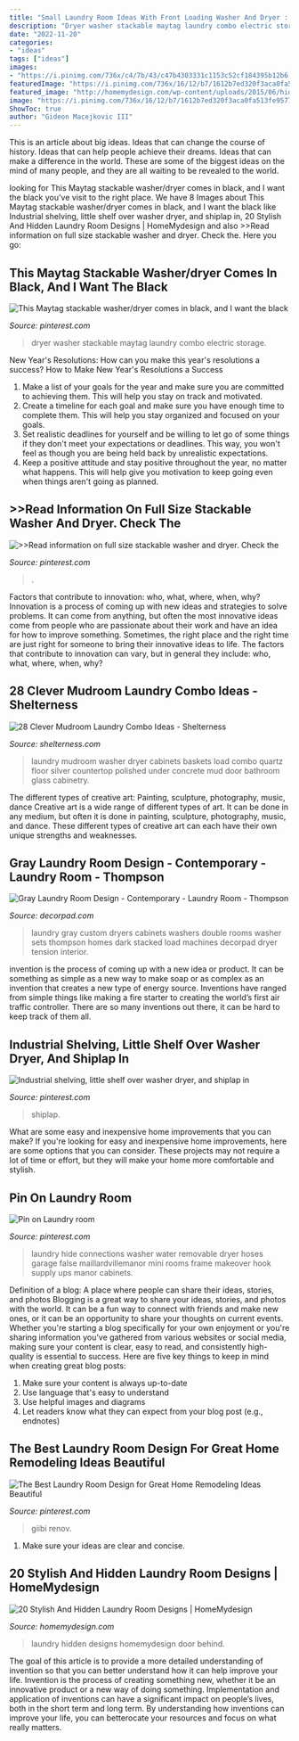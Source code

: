 ```yaml
---
title: "Small Laundry Room Ideas With Front Loading Washer And Dryer : 20 Stylish And Hidden Laundry Room Designs"
description: "Dryer washer stackable maytag laundry combo electric storage"
date: "2022-11-20"
categories:
- "ideas"
tags: ["ideas"]
images:
- "https://i.pinimg.com/736x/c4/7b/43/c47b4303331c1153c52cf184395b12b6.jpg"
featuredImage: "https://i.pinimg.com/736x/16/12/b7/1612b7ed320f3aca0fa513fe9577bcdd--garage-laundry-small-laundry.jpg"
featured_image: "http://homemydesign.com/wp-content/uploads/2015/06/hidden-laundry-room-ideas.jpg"
image: "https://i.pinimg.com/736x/16/12/b7/1612b7ed320f3aca0fa513fe9577bcdd--garage-laundry-small-laundry.jpg"
ShowToc: true
author: "Gideon Macejkovic III"
---
```



This is an article about big ideas. Ideas that can change the course of history. Ideas that can help people achieve their dreams. Ideas that can make a difference in the world. These are some of the biggest ideas on the mind of many people, and they are all waiting to be revealed to the world.

	

		
looking for This Maytag stackable washer/dryer comes in black, and I want the black you've visit to the right place. We have 8 Images about This Maytag stackable washer/dryer comes in black, and I want the black like Industrial shelving, little shelf over washer dryer, and shiplap in, 20 Stylish And Hidden Laundry Room Designs | HomeMydesign and also &gt;&gt;Read information on full size stackable washer and dryer. Check the. Here you go:
		
    
## This Maytag Stackable Washer/dryer Comes In Black, And I Want The Black

<img loading=lazy src="https://i.pinimg.com/originals/ea/6e/69/ea6e69157a2c53f710ce7013e969f46d.jpg" onerror="this.onerror=null;this.src='https://tse3.mm.bing.net/th?id=OIP.6m5pFXosU_cQznAT6Wn0bQHaJ4&amp;pid=15.1';" alt="This Maytag stackable washer/dryer comes in black, and I want the black">

_Source: pinterest.com_

>dryer washer stackable maytag laundry combo electric storage. 

	

New Year's Resolutions: How can you make this year's resolutions a success?
How to Make New Year's Resolutions a Success
1. Make a list of your goals for the year and make sure you are committed to achieving them. This will help you stay on track and motivated.
2. Create a timeline for each goal and make sure you have enough time to complete them. This will help you stay organized and focused on your goals.
3. Set realistic deadlines for yourself and be willing to let go of some things if they don't meet your expectations or deadlines. This way, you won't feel as though you are being held back by unrealistic expectations.
4. Keep a positive attitude and stay positive throughout the year, no matter what happens. This will help give you motivation to keep going even when things aren't going as planned.

    
## &gt;&gt;Read Information On Full Size Stackable Washer And Dryer. Check The

<img loading=lazy src="https://i.pinimg.com/originals/3f/e1/bd/3fe1bd8a359ccf5e9f92cafb210937de.jpg" onerror="this.onerror=null;this.src='https://tse4.mm.bing.net/th?id=OIP.TEX00WlrP372z0Rqm0W0pAHaLk&amp;pid=15.1';" alt="&gt;&gt;Read information on full size stackable washer and dryer. Check the">

_Source: pinterest.com_

>. 

	

Factors that contribute to innovation: who, what, where, when, why?
Innovation is a process of coming up with new ideas and strategies to solve problems. It can come from anything, but often the most innovative ideas come from people who are passionate about their work and have an idea for how to improve something. Sometimes, the right place and the right time are just right for someone to bring their innovative ideas to life. The factors that contribute to innovation can vary, but in general they include: who, what, where, when, why?

    
## 28 Clever Mudroom Laundry Combo Ideas - Shelterness

<img loading=lazy src="https://i.shelterness.com/2016/06/17-spacious-mudroom-laundry-with-cabinets.jpg" onerror="this.onerror=null;this.src='https://tse4.mm.bing.net/th?id=OIP.zskpIQ9Jvxkeuxekb7fy8AHaJ0&amp;pid=15.1';" alt="28 Clever Mudroom Laundry Combo Ideas - Shelterness">

_Source: shelterness.com_

>laundry mudroom washer dryer cabinets baskets load combo quartz floor silver countertop polished under concrete mud door bathroom glass cabinetry. 

	

The different types of creative art: Painting, sculpture, photography, music, dance
Creative art is a wide range of different types of art. It can be done in any medium, but often it is done in painting, sculpture, photography, music, and dance. These different types of creative art can each have their own unique strengths and weaknesses.

    
## Gray Laundry Room Design - Contemporary - Laundry Room - Thompson

<img loading=lazy src="https://cdn.decorpad.com/photos/2015/02/09/dark-gray-laundry-cabinets-2-sets-of-washers-and-dryers-gray-laundry-room.jpg" onerror="this.onerror=null;this.src='https://tse2.mm.bing.net/th?id=OIP.BnWiqsv6ygnUosiU5PyiogHaH1&amp;pid=15.1';" alt="Gray Laundry Room Design - Contemporary - Laundry Room - Thompson">

_Source: decorpad.com_

>laundry gray custom dryers cabinets washers double rooms washer sets thompson homes dark stacked load machines decorpad dryer tension interior. 

	

invention is the process of coming up with a new idea or product. It can be something as simple as a new way to make soap or as complex as an invention that creates a new type of energy source. Inventions have ranged from simple things like making a fire starter to creating the world’s first air traffic controller. There are so many inventions out there, it can be hard to keep track of them all.

    
## Industrial Shelving, Little Shelf Over Washer Dryer, And Shiplap In

<img loading=lazy src="https://i.pinimg.com/736x/c4/7b/43/c47b4303331c1153c52cf184395b12b6.jpg" onerror="this.onerror=null;this.src='https://tse4.mm.bing.net/th?id=OIP.pzn2F2Rp29rPyKuR2twAbgHaJ4&amp;pid=15.1';" alt="Industrial shelving, little shelf over washer dryer, and shiplap in">

_Source: pinterest.com_

>shiplap. 

	

What are some easy and inexpensive home improvements that you can make?
If you're looking for easy and inexpensive home improvements, here are some options that you can consider. These projects may not require a lot of time or effort, but they will make your home more comfortable and stylish.

    
## Pin On Laundry Room

<img loading=lazy src="https://i.pinimg.com/736x/16/12/b7/1612b7ed320f3aca0fa513fe9577bcdd--garage-laundry-small-laundry.jpg" onerror="this.onerror=null;this.src='https://tse2.mm.bing.net/th?id=OIP.6fmVPj_BXc9hQd4-uNyv2gHaJ4&amp;pid=15.1';" alt="Pin on Laundry room">

_Source: pinterest.com_

>laundry hide connections washer water removable dryer hoses garage false maillardvillemanor mini rooms frame makeover hook supply ups manor cabinets. 

	

Definition of a blog: A place where people can share their ideas, stories, and photos
Blogging is a great way to share your ideas, stories, and photos with the world. It can be a fun way to connect with friends and make new ones, or it can be an opportunity to share your thoughts on current events. Whether you're starting a blog specifically for your own enjoyment or you're sharing information you've gathered from various websites or social media, making sure your content is clear, easy to read, and consistently high-quality is essential to success. Here are five key things to keep in mind when creating great blog posts: 
1. Make sure your content is always up-to-date 
2. Use language that's easy to understand 
3. Use helpful images and diagrams 
4. Let readers know what they can expect from your blog post (e.g., endnotes) 

    
## The Best Laundry Room Design For Great Home Remodeling Ideas Beautiful

<img loading=lazy src="https://i.pinimg.com/736x/ec/dc/0a/ecdc0ac08e0af816dfb18594edc5871a.jpg" onerror="this.onerror=null;this.src='https://tse1.mm.bing.net/th?id=OIP.2L01XVyZj_H-sjLjTBlviAHaJ4&amp;pid=15.1';" alt="The Best Laundry Room Design for Great Home Remodeling Ideas Beautiful">

_Source: pinterest.com_

>giibi renov. 

	

1. Make sure your ideas are clear and concise.

    
## 20 Stylish And Hidden Laundry Room Designs | HomeMydesign

<img loading=lazy src="http://homemydesign.com/wp-content/uploads/2015/06/hidden-laundry-room-ideas.jpg" onerror="this.onerror=null;this.src='https://tse4.mm.bing.net/th?id=OIP.7RdysNK_Bwza-5R-vLaSYwHaLD&amp;pid=15.1';" alt="20 Stylish And Hidden Laundry Room Designs | HomeMydesign">

_Source: homemydesign.com_

>laundry hidden designs homemydesign door behind. 

	

The goal of this article is to provide a more detailed understanding of invention so that you can better understand how it can help improve your life.
Invention is the process of creating something new, whether it be an innovative product or a new way of doing something. Implementation and application of inventions can have a significant impact on people’s lives, both in the short term and long term. By understanding how inventions can improve your life, you can betterocate your resources and focus on what really matters.


